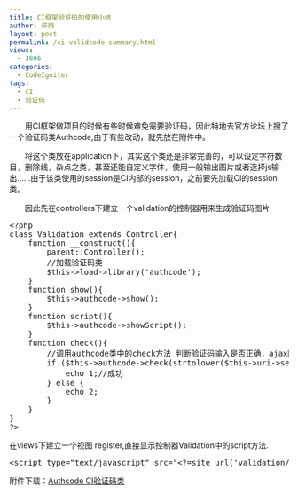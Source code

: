 ```yaml
---
title: CI框架验证码的使用小结
author: 谇雨
layout: post
permalink: /ci-validcode-summary.html
views:
  - 3806
categories:
  - CodeIgniter
tags:
  - CI
  - 验证码
---
```

<p style="text-indent: 2em;">
  用CI框架做项目的时候有些时候难免需要验证码，因此特地去官方论坛上搜了一个验证码类Authcode,由于有些改动，就先放在附件中。
</p>

<p style="text-indent: 2em;">
  将这个类放在application下，其实这个类还是非常完善的，可以设定字符数目，删除线，杂点之类，甚至还能自定义字体，使用一般输出图片或者选择js输出&#8230;&#8230;由于该类使用的session是CI内部的session，之前要先加载CI的session类。
</p>

<p style="text-indent: 2em;">
  因此先在controllers下建立一个validation的控制器用来生成验证码图片
</p>

<!--more-->

<pre class="lang:php decode:true " >&lt;?php
class Validation extends Controller{
	function __construct(){
		parent::Controller();
		//加载验证码类
		$this-&gt;load-&gt;library('authcode');
	}
	function show(){
		$this-&gt;authcode-&gt;show();
	}
	function script(){
		$this-&gt;authcode-&gt;showScript();
	}
	function check(){
		//调用authcode类中的check方法 判断验证码输入是否正确，ajax回传...
		if ($this-&gt;authcode-&gt;check(strtolower($this-&gt;uri-&gt;segment(3)))) {
			echo 1;//成功
		} else {
			echo 2;
		}
	}
}
?&gt;</pre>

在views下建立一个视图 register,直接显示控制器Validation中的script方法.

<pre class="lang:xhtml decode:true " >&lt;script type="text/javascript" src="&lt;?=site_url('validation/script')?&gt;"&gt;&lt;/script&gt;</pre>

附件下载：[Authcode CI验证码类][1]

 [1]: http://crackedzone.com/blog/wp-content/uploads/2010/10/libraries.zip